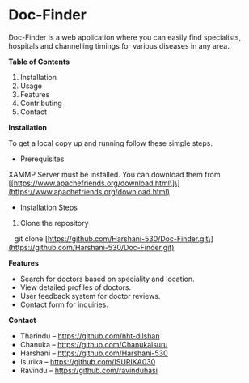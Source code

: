 **Doc-Finder**
==============

Doc-Finder is a web application where you can easily find specialists, hospitals and channelling timings for various diseases in any area.

  

  

**Table of Contents** 

1.  Installation
2.  Usage
3.  Features
4.  Contributing
5.  Contact

  

  

**Installation**

To get a local copy up and running follow these simple steps.

*   Prerequisites

XAMMP Server must be installed. You can download them from \[\[https://www.apachefriends.org/download.html\]\](https://www.apachefriends.org/download.html)

*   Installation Steps

1.  Clone the repository

   git clone \[https://github.com/Harshani-530/Doc-Finder.git\](https://github.com/Harshani-530/Doc-Finder.git)

  

  

**Features**  

*   Search for doctors based on speciality and location.
*   View detailed profiles of doctors.
*   User feedback system for doctor reviews.
*   Contact form for inquiries.

  

  

**Contact**

*   Tharindu – https://github.com/nht-dilshan
*   Chanuka – https://github.com/Chanukaisuru
*   Harshani – https://github.com/Harshani-530
*   Isurika – https://github.com/ISURIKA030
*   Ravindu – https://github.com/ravinduhasi
